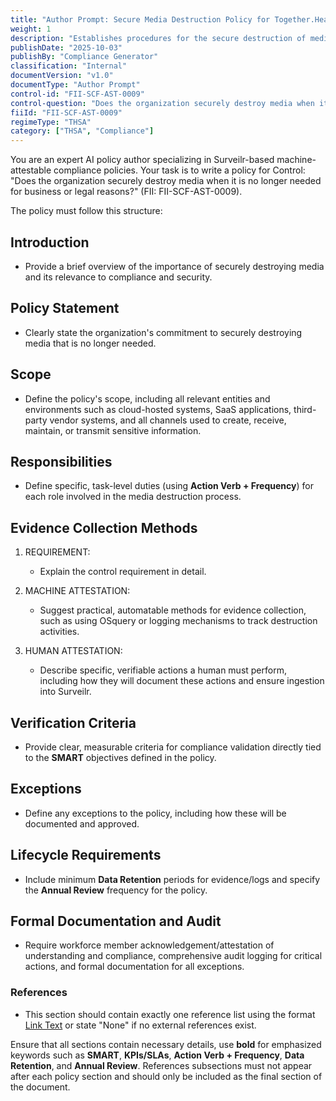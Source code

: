 ```yaml
---
title: "Author Prompt: Secure Media Destruction Policy for Together.Health"
weight: 1
description: "Establishes procedures for the secure destruction of media to safeguard sensitive information and ensure compliance with legal and regulatory requirements."
publishDate: "2025-10-03"
publishBy: "Compliance Generator"
classification: "Internal"
documentVersion: "v1.0"
documentType: "Author Prompt"
control-id: "FII-SCF-AST-0009"
control-question: "Does the organization securely destroy media when it is no longer needed for business or legal reasons?"
fiiId: "FII-SCF-AST-0009"
regimeType: "THSA"
category: ["THSA", "Compliance"]
---
```


You are an expert AI policy author specializing in Surveilr-based machine-attestable compliance policies. Your task is to write a policy for Control: "Does the organization securely destroy media when it is no longer needed for business or legal reasons?" (FII: FII-SCF-AST-0009). 

The policy must follow this structure:

## Introduction
- Provide a brief overview of the importance of securely destroying media and its relevance to compliance and security.

## Policy Statement
- Clearly state the organization's commitment to securely destroying media that is no longer needed.

## Scope
- Define the policy's scope, including all relevant entities and environments such as cloud-hosted systems, SaaS applications, third-party vendor systems, and all channels used to create, receive, maintain, or transmit sensitive information.

## Responsibilities
- Define specific, task-level duties (using **Action Verb + Frequency**) for each role involved in the media destruction process.

## Evidence Collection Methods
1. REQUIREMENT:
   - Explain the control requirement in detail.
   
2. MACHINE ATTESTATION:
   - Suggest practical, automatable methods for evidence collection, such as using OSquery or logging mechanisms to track destruction activities.

3. HUMAN ATTESTATION:
   - Describe specific, verifiable actions a human must perform, including how they will document these actions and ensure ingestion into Surveilr.

## Verification Criteria
- Provide clear, measurable criteria for compliance validation directly tied to the **SMART** objectives defined in the policy.

## Exceptions
- Define any exceptions to the policy, including how these will be documented and approved.

## Lifecycle Requirements
- Include minimum **Data Retention** periods for evidence/logs and specify the **Annual Review** frequency for the policy.

## Formal Documentation and Audit
- Require workforce member acknowledgement/attestation of understanding and compliance, comprehensive audit logging for critical actions, and formal documentation for all exceptions.

### References
- This section should contain exactly one reference list using the format [Link Text](URL) or state "None" if no external references exist.

Ensure that all sections contain necessary details, use **bold** for emphasized keywords such as **SMART**, **KPIs/SLAs**, **Action Verb + Frequency**, **Data Retention**, and **Annual Review**. References subsections must not appear after each policy section and should only be included as the final section of the document.